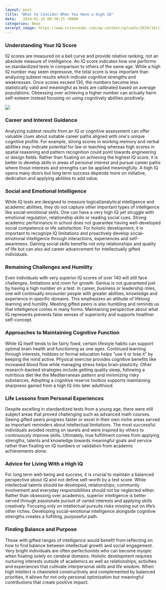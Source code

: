 ```yaml
---
layout: post
title: "What to Consider When You Have a High IQ"
date:   2024-01-16 00:30:25 +0000
categories: News
excerpt_image: https://www.scienceabc.com/wp-content/uploads/2019/10/classification-of-iq.jpg
---
```

### Understanding Your IQ Score 
IQ scores are measured on a bell curve and provide relative ranking, not an absolute measure of intelligence. An IQ score indicates how one performs on standardized tests in comparison to others of the same age. While a high IQ number may seem impressive, the total score is less important than analyzing subtest results which indicate cognitive strengths and weaknesses. Once scores exceed 130, the numbers become less statistically valid and meaningful as tests are calibrated based on average populations. Obsessing over achieving a higher number can actually harm self-esteem instead focusing on using cognitively abilities positively. 


![](https://www.scienceabc.com/wp-content/uploads/2019/10/classification-of-iq.jpg)
### Career and Interest Guidance
Analyzing subtest results from an IQ or cognitive assessment can offer valuable clues about suitable career paths aligned with one's unique cognitive profile. For example, strong scores in working memory and verbal abilities may indicate potential for law or teaching whereas high scores in spatial reasoning and pattern recognition could point towards engineering or design fields. Rather than fixating on achieving the highest IQ score, it is better to develop skills in areas of personal interest and pursue career paths where those interests and strengths can be applied meaningfully. A high IQ opens many doors but long term success depends more on initiative, dedication and applying abilities to add value.

### Social and Emotional Intelligence
While IQ tests are designed to measure logical/analytical intelligence and academic abilities, they do not capture other important types of intelligence like social-emotional skills. One can have a very high IQ yet struggle with emotional regulation, relationship skills or reading social cues. Strong academic performance in school does not guarantee having well-developed social competence or life satisfaction. For holistic development, it is important to recognize IQ limitations and proactively develop social-emotional intelligence through interactions, experiences and self-awareness. Gaining social skills benefits not only relationships and quality of life but can also aid career advancement for intellectually gifted individuals.  

### Remaining Challenges and Humility
Even individuals with very superior IQ scores of over 140 will still face challenges, limitations and room for growth. Genius is not guaranteed just by having a high number on a test. In career, business or leadership roles, one will continually encounter people with greater abilities, knowledge and experience in specific domains. This emphasizes an attitude of lifelong learning and humility. Meeting gifted peers is also humbling and reminds us that intelligence comes in many forms. Maintaining perspective about what IQ represents prevents false senses of superiority and supports healthier self-concept.

### Approaches to Maintaining Cognitive Function
While IQ itself tends to be fairly fixed, certain lifestyle habits can support optimal brain health and functioning as one ages. Continued learning through interests, hobbies or formal education helps “use it or lose it” by keeping the mind active. Physical exercise provides cognitive benefits like increased blood flow while managing stress helps brain plasticity. Other research-backed strategies include getting quality sleep, following a nutritious diet like the Mediterranean pattern and minimizing risky substances. Adopting a cognitive reserve toolbox supports maintaining sharpness gained from a high IQ into later adulthood.

### Life Lessons from Personal Experiences
Despite excelling in standardized tests from a young age, there were still subject areas that proved challenging such as advanced math courses. Seeing gifted peers progress faster or excel in their own niche areas served as important reminders about intellectual limitations. The most successful individuals avoided resting on laurels and were inspired by others to continuously improve skills. Ultimately, true fulfillment comes from applying strengths, talents and knowledge towards meaningful goals and service rather than fixating on IQ numbers or validation from academic achievements alone.

### Advice for Living With a High IQ  
For long term well-being and success, it is crucial to maintain a balanced perspective about IQ and not define self-worth by a test score. While intellectual talents should be developed, relationships, community involvement and everyday responsibilities should not be neglected either. Rather than obsessing over academics, superior intelligence is better served through passionate pursuit of varied interests and applying skills creatively. Focusing only on intellectual pursuits risks missing out on life’s other riches. Developing social-emotional intelligence alongside cognitive strengths creates a fulfilling, purposeful path.

### Finding Balance and Purpose
Those with gifted ranges of intelligence would benefit from reflecting on how to find balance between intellectual growth and social engagement. Very bright individuals are often perfectionists who can become myopic when fixating solely on cerebral domains. Holistic development requires nurturing interests outside of academics as well as relationships, activities and experiences that cultivate interpersonal skills and life wisdom. When high intellect is channeled constructively and complemented by balanced priorities, it allows for not only personal optimization but meaningful contributions that create positive impact.